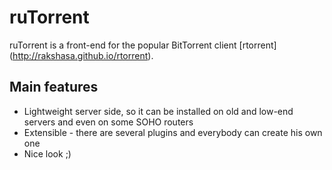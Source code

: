 ruTorrent
=========

ruTorrent is a front-end for the popular BitTorrent client [rtorrent]
(http://rakshasa.github.io/rtorrent).

Main features
-------------

* Lightweight server side, so it can be installed on old and low-end servers and even on some SOHO routers
* Extensible - there are several plugins and everybody can create his own one
* Nice look ;) 


